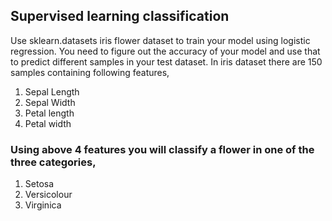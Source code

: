 ## Supervised learning classification
Use sklearn.datasets iris flower dataset to train your model using logistic regression. You need
to figure out the accuracy of your model and use that to predict different samples in your test
dataset. In iris dataset there are 150 samples containing following features,
1. Sepal Length
2. Sepal Width
3. Petal length
4. Petal width
### Using above 4 features you will classify a flower in one of the three categories,
1. Setosa
2. Versicolour
3. Virginica
